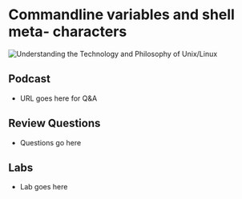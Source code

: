 # Commandline variables and shell meta- characters
![Understanding the Technology and Philosophy of Unix/Linux](http://imgs.xkcd.com/comics/2038.png "Understanding the Technology and Philosophy of Unix/Linux")


## Podcast	

  * URL goes here for Q&A
  
## Review Questions

  * Questions go here
  
## Labs

  * Lab goes here
  
  